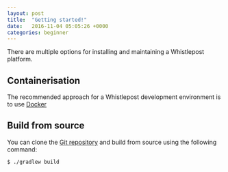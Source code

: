 ```yaml
---
layout: post
title:  "Getting started!"
date:   2016-11-04 05:05:26 +0000
categories: beginner
---
```

There are multiple options for installing and maintaining a Whistlepost platform.

## Containerisation

The recommended approach for a Whistlepost development environment is to use [Docker]


## Build from source

You can clone the [Git repository] and build from source using the following command:

    $ ./gradlew build

[Docker]: http://docker.io
[Git repository]: https://github.com/micronode/whistlepost
